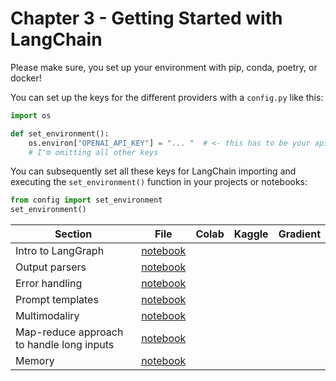 # Chapter 3 - Getting Started with LangChain

Please make sure, you set up your environment with pip, conda, poetry, or docker!

You can set up the keys for the different providers with a `config.py` like this:
```python
import os

def set_environment():
    os.environ["OPENAI_API_KEY"] = "... "  # <- this has to be your api key!
    # I'm omitting all other keys
```

You can subsequently set all these keys for LangChain importing and executing the `set_environment()` function in your projects or notebooks:
```python
from config import set_environment
set_environment()
```


| Section	| File | Colab	 | Kaggle	| Gradient |
|-----------|--------|--------|-----------|----------|
| Intro to LangGraph |  [notebook](langgraph_intro.ipynb)   |        | | |
| Output parsers |  [notebook](output_parsers.ipynb.ipynb)   |        | | |
| Error handling | [notebook](error_handling.ipynb)  |        | | |
| Prompt templates | [notebook](prompt-templates.ipynb)     |        | | |
| Multimodaliry | [notebook](multimodality.ipynb)   |        | | |
| Map-reduce approach to handle long inputs |  [notebook](map_reduce.ipynb)  |        | | |
| Memory |  [notebook](memory.ipynb)  |        | | |
